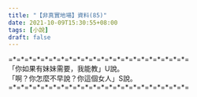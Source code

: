 ```yaml
---
title: "【非真實地場】資料(85)"
date: 2021-10-09T15:30:55+08:00
tags: [小說]
draft: false
---
```


=\*=\*=\*=\*=\*=\*=\*=\*=\*=\*=\*=\*=\*=\*=\*=\*=\*=\*=\*=\*=\*=\*=  
「你如果有妹妹需要，我能教」U說。  
「啊？你怎麼不早說？你這個女人」S說。  
=\*=\*=\*=\*=\*=\*=\*=\*=\*=\*=\*=\*=\*=\*=\*=\*=\*=\*=\*=\*=\*=\*=  
